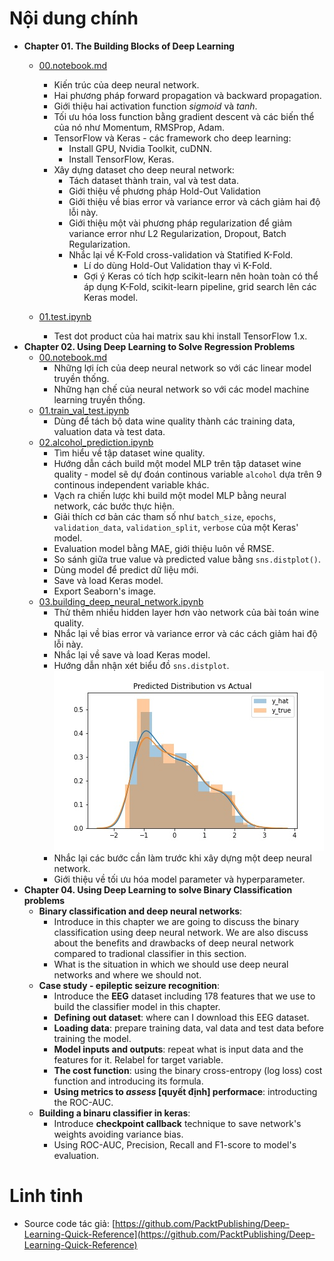 # Nội dung chính
* **Chapter 01. The Building Blocks of Deep Learning**
    * [00.notebook.md](./Chapter%2001.%20The%20Building%20Blocks%20of%20Deep%20Learning/00.notebook.md)
      * Kiến trúc của deep neural network.
      * Hai phương pháp forward propagation và backward propagation.
      * Giới thiệu hai activation function $sigmoid$ và $tanh$.
      * Tối ưu hóa loss function bằng gradient descent và các biến thể của nó như Momentum, RMSProp, Adam.
      * TensorFlow và Keras - các framework cho deep learning:
        * Install GPU, Nvidia Toolkit, cuDNN.
        * Install TensorFlow, Keras.
      * Xây dựng dataset cho deep neural network:
        * Tách dataset thành train, val và test data.
        * Giới thiệu về phương pháp Hold-Out Validation
        * Giới thiệu về bias error và variance error và cách giảm hai độ lỗi này.
        * Giới thiệu một vài phương pháp regularization để giảm variance error như L2 Regularization, Dropout, Batch Regularization.
        * Nhắc lại về K-Fold cross-validation và Statified K-Fold.
          * Lí do dùng Hold-Out Validation thay vì K-Fold.
          * Gợi ý Keras có tích hợp scikit-learn nên hoàn toàn có thể áp dụng K-Fold, scikit-learn pipeline, grid search lên các Keras model.

    * [01.test.ipynb](Chapter%2001.%20The%20Building%20Blocks%20of%20Deep%20Learning/01.test.ipynb)
      * Test dot product của hai matrix sau khi install TensorFlow 1.x.
* **Chapter 02. Using Deep Learning to Solve Regression Problems**
  * [00.notebook.md](Chapter%2002.%20Using%20Deep%20Learning%20to%20Solve%20Regression%20Problems/00.notebook.md) 
    * Những lợi ích của deep neural network so với các linear model truyền thống.
    * Những hạn chế của neural network so với các model machine learning truyền thống.
  * [01.train_val_test.ipynb](Chapter%2002.%20Using%20Deep%20Learning%20to%20Solve%20Regression%20Problems/01.train_val_test.ipynb)
    * Dùng để tách bộ data wine quality thành các training data, valuation data và test data.
  * [02.alcohol_prediction.ipynb](Chapter%2002.%20Using%20Deep%20Learning%20to%20Solve%20Regression%20Problems/02.alcohol_prediction.ipynb)
    * Tìm hiểu về tập dataset wine quality. 
    * Hướng dẫn cách build một model MLP trên tập dataset wine quality - model sẽ dự đoán continous variable `alcohol` dựa trên 9 continous independent variable khác.
    * Vạch ra chiến lược khi build một model MLP bằng neural network, các bước thực hiện.
    * Giải thích cơ bản các tham số như `batch_size`, `epochs`, `validation_data`, `validation_split`, `verbose` của một Keras' model.
    * Evaluation model bằng MAE, giới thiệu luôn về RMSE.
    * So sánh giữa true value và predicted value bằng `sns.distplot()`.
    * Dùng model để predict dữ liệu mới.
    * Save và load Keras model.
    * Export Seaborn's image.
  * [03.building_deep_neural_network.ipynb](Chapter%2002.%20Using%20Deep%20Learning%20to%20Solve%20Regression%20Problems/03.building_deep_neural_network.ipynb)
    * Thử thêm nhiều hidden layer hơn vào network của bài toán wine quality.
    * Nhắc lại về bias error và variance error và các cách giảm hai độ lỗi này.
    * Nhắc lại về save và load Keras model.
    * Hướng dẫn nhận xét biểu đồ `sns.distplot`.
      ![](./Chapter%2002.%20Using%20Deep%20Learning%20to%20Solve%20Regression%20Problems/plots/pred_dist_deep.jpg) 
    * Nhắc lại các bước cần làm trước khi xây dựng một deep neural network.
    * Giới thiệu về tối ưu hóa model parameter và hyperparameter.
* **Chapter 04. Using Deep Learning to solve Binary Classification problems**
  * **Binary classification and deep neural networks**: 
    * Introduce in this chapter we are going to discuss the binary classification using deep neural network. We are also discuss about the benefits and drawbacks of deep neural network compared to tradional classifier in this section.
    * What is the situation in which we should use deep neural networks and where we should not.
  * **Case study - epileptic seizure recognition**:
    * Introduce the **EEG** dataset including 178 features that we use to build the classifier model in this chapter.
    * **Defining out dataset**: where can I download this EEG dataset.
    * **Loading data**: prepare training data, val data and test data before training the model.
    * **Model inputs and outputs**: repeat what is input data and the features for it. Relabel for target variable.
    * **The cost function**: using the binary cross-entropy (log loss) cost function and introducing its formula.
    * **Using metrics to _assess_ [quyết định] performace**: introducting the ROC-AUC.
  * **Building a binaru classifier in keras**:
    * Introduce **checkpoint callback** technique to save network's weights avoiding variance bias.
    * Using ROC-AUC, Precision, Recall and F1-score to model's evaluation.

# Linh tinh
* Source code tác giả: [https://github.com/PacktPublishing/Deep-Learning-Quick-Reference](https://github.com/PacktPublishing/Deep-Learning-Quick-Reference)
